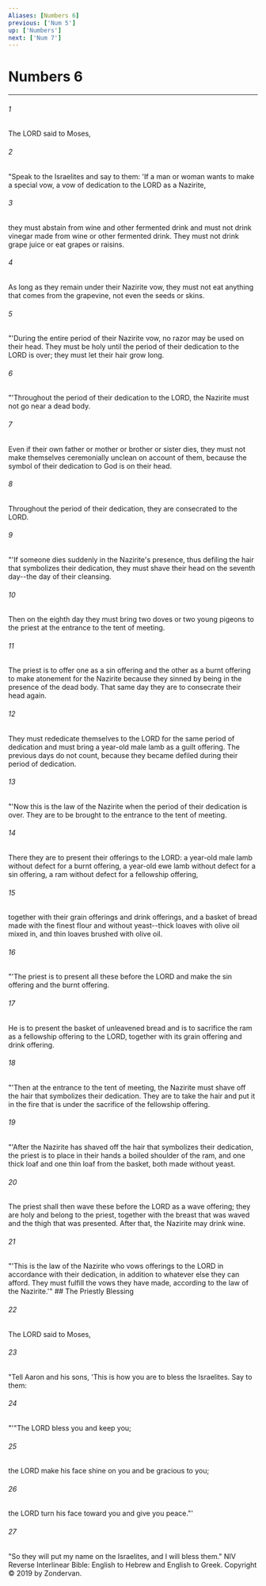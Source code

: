 ```yaml
---
Aliases: [Numbers 6]
previous: ['Num 5']
up: ['Numbers']
next: ['Num 7']
---
```

# Numbers 6

***


###### 1 
The LORD said to Moses, 

###### 2 
"Speak to the Israelites and say to them: 'If a man or woman wants to make a special vow, a vow of dedication to the LORD as a Nazirite, 

###### 3 
they must abstain from wine and other fermented drink and must not drink vinegar made from wine or other fermented drink. They must not drink grape juice or eat grapes or raisins. 

###### 4 
As long as they remain under their Nazirite vow, they must not eat anything that comes from the grapevine, not even the seeds or skins. 

###### 5 
"'During the entire period of their Nazirite vow, no razor may be used on their head. They must be holy until the period of their dedication to the LORD is over; they must let their hair grow long. 

###### 6 
"'Throughout the period of their dedication to the LORD, the Nazirite must not go near a dead body. 

###### 7 
Even if their own father or mother or brother or sister dies, they must not make themselves ceremonially unclean on account of them, because the symbol of their dedication to God is on their head. 

###### 8 
Throughout the period of their dedication, they are consecrated to the LORD. 

###### 9 
"'If someone dies suddenly in the Nazirite's presence, thus defiling the hair that symbolizes their dedication, they must shave their head on the seventh day--the day of their cleansing. 

###### 10 
Then on the eighth day they must bring two doves or two young pigeons to the priest at the entrance to the tent of meeting. 

###### 11 
The priest is to offer one as a sin offering and the other as a burnt offering to make atonement for the Nazirite because they sinned by being in the presence of the dead body. That same day they are to consecrate their head again. 

###### 12 
They must rededicate themselves to the LORD for the same period of dedication and must bring a year-old male lamb as a guilt offering. The previous days do not count, because they became defiled during their period of dedication. 

###### 13 
"'Now this is the law of the Nazirite when the period of their dedication is over. They are to be brought to the entrance to the tent of meeting. 

###### 14 
There they are to present their offerings to the LORD: a year-old male lamb without defect for a burnt offering, a year-old ewe lamb without defect for a sin offering, a ram without defect for a fellowship offering, 

###### 15 
together with their grain offerings and drink offerings, and a basket of bread made with the finest flour and without yeast--thick loaves with olive oil mixed in, and thin loaves brushed with olive oil. 

###### 16 
"'The priest is to present all these before the LORD and make the sin offering and the burnt offering. 

###### 17 
He is to present the basket of unleavened bread and is to sacrifice the ram as a fellowship offering to the LORD, together with its grain offering and drink offering. 

###### 18 
"'Then at the entrance to the tent of meeting, the Nazirite must shave off the hair that symbolizes their dedication. They are to take the hair and put it in the fire that is under the sacrifice of the fellowship offering. 

###### 19 
"'After the Nazirite has shaved off the hair that symbolizes their dedication, the priest is to place in their hands a boiled shoulder of the ram, and one thick loaf and one thin loaf from the basket, both made without yeast. 

###### 20 
The priest shall then wave these before the LORD as a wave offering; they are holy and belong to the priest, together with the breast that was waved and the thigh that was presented. After that, the Nazirite may drink wine. 

###### 21 
"'This is the law of the Nazirite who vows offerings to the LORD in accordance with their dedication, in addition to whatever else they can afford. They must fulfill the vows they have made, according to the law of the Nazirite.'" ## The Priestly Blessing 

###### 22 
The LORD said to Moses, 

###### 23 
"Tell Aaron and his sons, 'This is how you are to bless the Israelites. Say to them: 

###### 24 
"'"The LORD bless you and keep you; 

###### 25 
the LORD make his face shine on you and be gracious to you; 

###### 26 
the LORD turn his face toward you and give you peace."' 

###### 27 
"So they will put my name on the Israelites, and I will bless them." NIV Reverse Interlinear Bible: English to Hebrew and English to Greek. Copyright © 2019 by Zondervan.
